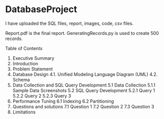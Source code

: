 # DatabaseProject

I have uploaded the SQL files, report, images, code, csv files.

Report.pdf is the final report.
GeneratingRecords.py is used to create 500 records.

Table of Contents 
1. Executive Summary 
2. Introduction 
3. Problem Statement 
4. Database Design 
4.1. Unified Modeling Language Diagram (UML) 
4.2. Schema 
5. Data Collection and SQL Query Development 
5.1 Data Collection 
5.1.1 Sample Data Screenshots
5.2 SQL Query Development 
5.2.1 Query 1 
5.2.2 Query 2 
5.2.3 Query 3 
6. Performance Tuning 
6.1 Indexing 
6.2 Partitioning 
7. Questions and solutions 
7.1 Question 1 
7.2 Question 2 
7.3 Question 3 
8. Limitations
